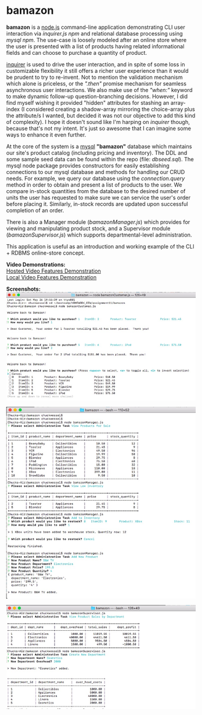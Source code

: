 # bamazon

**bamazon** is a [node.js](https://nodejs.org/en/) command-line application demonstrating CLI user interaction via *inquirer.js npm* and relational database processing using *mysql npm*.  The use-case is loosely modeled after an online store where the user is presented with a list of products having related informational fields and can choose to purchase a quantity of product.

[inquirer](https://www.npmjs.com/package/inquirer) is used to drive the user interaction, and in spite of some loss in customizable flexibility it still offers a richer user experience than it would be prudent to try to re-invent.  Not to mention the validation mechanism which alone is priceless, or the *".then"* promise mechanism for seamless asynchronous user interactions.  We also make use of the *"when:"* keyword to make dynamic follow-up question-branching decisions.  However, I did find myself wishing it provided "hidden" attributes for stashing an array-index (I considered creating a shadow-array mirroring the choice-array plus the attribute/s I wanted, but decided it was not our objective to add this kind of complexity).  I hope it doesn't sound like I'm harping on *inquirer* though, because that's not my intent.  It's just so awesome that I can imagine some ways to enhance it even further.

At the core of the system is a [mysql](https://www.npmjs.com/search?q=mysql) **"bamazon"** database which maintains our site's product catalog (including pricing and inventory).  The DDL and some sample seed data can be found within the repo (file: *dbseed.sql*).  The mysql node package provides constructors for easily establishing connections to our mysql database and methods for handling our CRUD needs.  For example, we query our database using the *connection.query* method in order to obtain and present a list of products to the user.  We compare in-stock quantities from the database to the desired number of units the user has requested to make sure we can service the user's order before placing it.  Similarly, in-stock records are updated upon successful completion of an order. 

There is also a Manager module (*bamazonManager.js*) which provides for viewing and manipulating product stock, and a Supervisor module (*bamazonSupervisor.js*) which supports departmental-level administration.

This application is useful as an introduction and working example of the CLI + RDBMS online-store concept.

**Video Demonstrations:**
<br>
[Hosted Video Features Demonstration](https://drive.google.com/file/d/1AyOXBfcVNShkN1f1Vv-ZektLqosjQxWC/view "Video Demonstration")
<br>
[Local Video Features Demonstration](https://github.com/SelectStarFromMN/bamazon/blob/master/static/ScreencastDemo.webm "Video Demonstration")


**Screenshots:**
![Customer Module Screenshot](https://github.com/SelectStarFromMN/bamazon/blob/master/static/bamazonScreenshot1.jpg "Customer Module")

![Manager Module Screenshot](https://github.com/SelectStarFromMN/bamazon/blob/master/static/managerScreenshot.jpg "Manager Module")

![Supervisor Module Screenshot](https://github.com/SelectStarFromMN/bamazon/blob/master/static/supervisorScreenshot.jpg "Supervisor Module")
